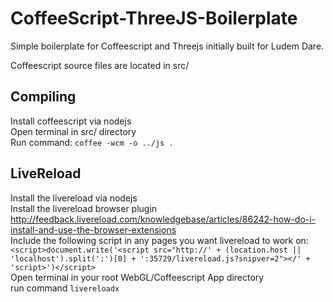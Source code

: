 CoffeeScript-ThreeJS-Boilerplate
================================

Simple boilerplate for Coffeescript and Threejs initially built for Ludem Dare.

Coffeescript source files are located in src/


Compiling
---------
Install coffeescript via nodejs  
Open terminal in src/ directory  
Run command: `coffee -wcm -o ../js .`  

LiveReload
----------
Install the livereload via nodejs  
Install the livereload browser plugin  
  http://feedback.livereload.com/knowledgebase/articles/86242-how-do-i-install-and-use-the-browser-extensions  
Include the following script in any pages you want livereload to work on:  
  `<script>document.write('<script src="http://' + (location.host || 'localhost').split(':')[0] +
':35729/livereload.js?snipver=2"></' + 'script>')</script>`  
Open terminal in your root WebGL/Coffeescript App directory  
  run command `livereloadx`  
